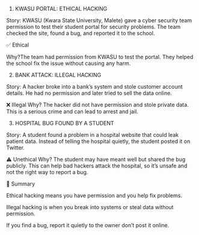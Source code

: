 1. KWASU PORTAL: ETHICAL HACKING

Story: KWASU (Kwara State University, Malete) gave a cyber security team permission to test their student portal for security problems. The team checked the site, found a bug, and reported it to the school.

✅ Ethical

Why?The team had permission from KWASU to test the portal. They helped the school fix the issue without causing any harm.



2. BANK ATTACK: ILLEGAL HACKING

Story: A hacker broke into a bank’s system and stole customer account details. He had no permission and later tried to sell the data online.

❌ Illegal
Why? The hacker did not have permission and stole private data. This is a serious crime and can lead to arrest and jail.



3. HOSPITAL BUG FOUND BY A STUDENT

Story: A student found a problem in a hospital website that could leak patient data. Instead of telling the hospital quietly, the student posted it on Twitter.

⚠️ Unethical
Why? The student may have meant well but shared the bug publicly. This can help bad hackers attack the hospital, so it’s unsafe and not the right way to report a bug.



📌 Summary

Ethical hacking means you have permission and you help fix problems.

Illegal hacking is when you break into systems or steal data without permission.

If you find a bug, report it quietly to the owner don’t post it online.
